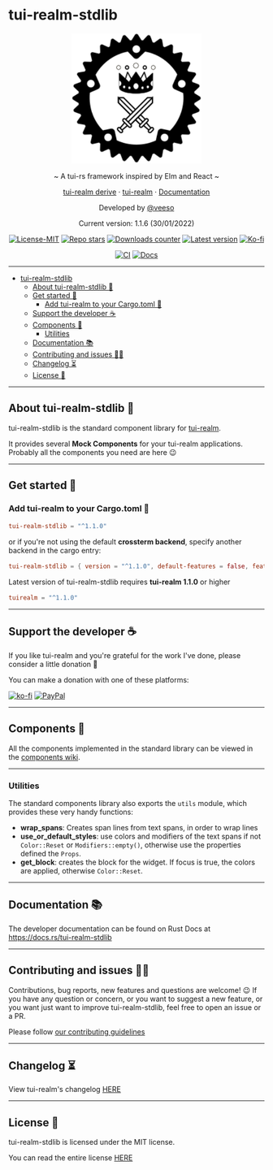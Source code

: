 # tui-realm-stdlib

<p align="center">
  <img src="/docs/images/tui-realm.svg" width="256" height="256" />
</p>

<p align="center">~ A tui-rs framework inspired by Elm and React ~</p>
<p align="center">
  <a href="https://github.com/veeso/tuirealm_derive" target="_blank">tui-realm derive</a>
  ·
  <a href="https://github.com/veeso/tui-realm" target="_blank">tui-realm</a>
  ·
  <a href="https://docs.rs/tui-realm-stdlib" target="_blank">Documentation</a>
</p>

<p align="center">Developed by <a href="https://veeso.github.io/" target="_blank">@veeso</a></p>
<p align="center">Current version: 1.1.6 (30/01/2022)</p>

<p align="center">
  <a href="https://opensource.org/licenses/MIT"
    ><img
      src="https://img.shields.io/badge/License-MIT-teal.svg"
      alt="License-MIT"
  /></a>
  <a href="https://github.com/veeso/tui-realm-stdlib/stargazers"
    ><img
      src="https://img.shields.io/github/stars/veeso/tui-realm-stdlib.svg"
      alt="Repo stars"
  /></a>
  <a href="https://crates.io/crates/tui-realm-stdlib"
    ><img
      src="https://img.shields.io/crates/d/tui-realm-stdlib.svg"
      alt="Downloads counter"
  /></a>
  <a href="https://crates.io/crates/tui-realm-stdlib"
    ><img
      src="https://img.shields.io/crates/v/tui-realm-stdlib.svg"
      alt="Latest version"
  /></a>
  <a href="https://ko-fi.com/veeso">
    <img
      src="https://img.shields.io/badge/donate-ko--fi-red"
      alt="Ko-fi"
  /></a>
</p>
<p align="center">
  <a href="https://github.com/veeso/tui-realm-stdlib/actions"
    ><img
      src="https://github.com/veeso/tui-realm-stdlib/workflows/Build/badge.svg"
      alt="CI"
  /></a>
  <a href="https://docs.rs/tui-realm-stdlib"
    ><img
      src="https://docs.rs/tui-realm-stdlib/badge.svg"
      alt="Docs"
  /></a>
</p>

---

- [tui-realm-stdlib](#tui-realm-stdlib)
  - [About tui-realm-stdlib 👑](#about-tui-realm-stdlib-)
  - [Get started 🏁](#get-started-)
    - [Add tui-realm to your Cargo.toml 🦀](#add-tui-realm-to-your-cargotoml-)
  - [Support the developer ☕](#support-the-developer-)
  - [Components 🎨](#components-)
    - [Utilities](#utilities)
  - [Documentation 📚](#documentation-)
  - [Contributing and issues 🤝🏻](#contributing-and-issues-)
  - [Changelog ⏳](#changelog-)
  - [License 📃](#license-)

---

## About tui-realm-stdlib 👑

tui-realm-stdlib is the standard component library for [tui-realm](https://github.com/veeso/tui-realm).

It provides several **Mock Components** for your tui-realm applications. Probably all the components you need are here 😉

---

## Get started 🏁

### Add tui-realm to your Cargo.toml 🦀

```toml
tui-realm-stdlib = "^1.1.0"
```

or if you're not using the default **crossterm backend**, specify another backend in the cargo entry:

```toml
tui-realm-stdlib = { version = "^1.1.0", default-features = false, features = [ "with-crossterm" ] }
```

Latest version of tui-realm-stdlib requires **tui-realm 1.1.0** or higher

```toml
tuirealm = "^1.1.0"
```

---

## Support the developer ☕

If you like tui-realm and you're grateful for the work I've done, please consider a little donation 🥳

You can make a donation with one of these platforms:

[![ko-fi](https://img.shields.io/badge/Ko--fi-F16061?style=for-the-badge&logo=ko-fi&logoColor=white)](https://ko-fi.com/veeso)
[![PayPal](https://img.shields.io/badge/PayPal-00457C?style=for-the-badge&logo=paypal&logoColor=white)](https://www.paypal.me/chrisintin)

---

## Components 🎨

All the components implemented in the standard library can be viewed in the [components wiki](/docs/components.md).

---

### Utilities

The standard components library also exports the `utils` module, which provides these very handy functions:

- **wrap_spans**: Creates span lines from text spans, in order to wrap lines
- **use_or_default_styles**: use colors and modifiers of the text spans if not `Color::Reset` or `Modifiers::empty()`, otherwise use the properties defined the `Props`.
- **get_block**: creates the block for the widget. If focus is true, the colors are applied, otherwise `Color::Reset`.

---

## Documentation 📚

The developer documentation can be found on Rust Docs at <https://docs.rs/tui-realm-stdlib>

---

## Contributing and issues 🤝🏻

Contributions, bug reports, new features and questions are welcome! 😉
If you have any question or concern, or you want to suggest a new feature, or you want just want to improve tui-realm-stdlib, feel free to open an issue or a PR.

Please follow [our contributing guidelines](CONTRIBUTING.md)

---

## Changelog ⏳

View tui-realm's changelog [HERE](CHANGELOG.md)

---

## License 📃

tui-realm-stdlib is licensed under the MIT license.

You can read the entire license [HERE](LICENSE)
